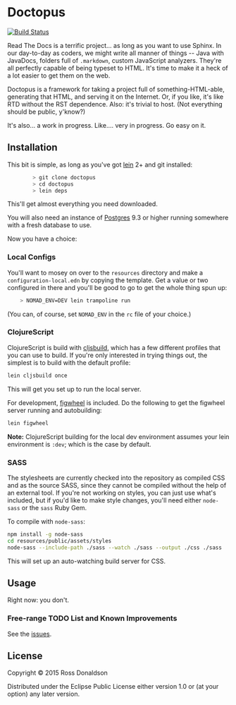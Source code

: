 # Doctopus

[![Build Status](https://travis-ci.org/Gastove/doctopus.svg?branch=master)](https://travis-ci.org/Gastove/doctopus)

Read The Docs is a terrific project... as long as you want to use
Sphinx. In our day-to-day as coders, we might write all manner of things -- Java
with JavaDocs, folders full of `.markdown`, custom JavaScript analyzers. They're
all perfectly capable of being typeset to HTML. It's time to make it a heck of a
lot easier to get them on the web.

Doctopus is a framework for taking a project full of something-HTML-able,
generating that HTML, and serving it on the Internet. Or, if you like, it's like
RTD without the RST dependence. Also: it's trivial to host. (Not everything
should be public, y'know?)

It's also... a work in progress. Like.... very in progress. Go easy on it.

## Installation

This bit is simple, as long as you've got [lein](http://leiningen.org/) 2+ and
git installed:

```bash
        > git clone doctopus
        > cd doctopus
        > lein deps
```

This'll get almost everything you need downloaded.

You will also need an instance of [Postgres](http://www.postgresql.org/) 9.3 or
higher running somewhere with a fresh database to use.

Now you have a choice:

### Local Configs

You'll want to mosey on over to the `resources` directory and make a
`configuration-local.edn` by copying the template. Get a value or two configured
in there and you'll be good to go to get the whole thing spun up:

```bash    
    > NOMAD_ENV=DEV lein trampoline run
```

(You can, of course, set `NOMAD_ENV` in the `rc` file of your choice.)

### ClojureScript

ClojureScript is build with [cljsbuild][], which has a few different profiles
that you can use to build. If you're only interested in trying things out, the
simplest is to build with the default profile:

```bash
lein cljsbuild once
```

This will get you set up to run the local server.

For development, [figwheel][] is included. Do the following to get the figwheel
server running and autobuilding:

```bash
lein figwheel
```

**Note:** ClojureScript building for the local dev environment assumes your lein
environment is `:dev`; which is the case by default.

### SASS

The stylesheets are currently checked into the repository as compiled CSS and as
the source SASS, since they cannot be compiled without the help of an external
tool. If you're not working on styles, you can just use what's included, but if
you'd like to make style changes, you'll need either `node-sass` or the `sass`
Ruby Gem.

To compile with `node-sass`:

```bash
npm install -g node-sass
cd resources/public/assets/styles
node-sass --include-path ./sass --watch ./sass --output ./css ./sass
```

This will set up an auto-watching build server for CSS.

## Usage

Right now: you don't.

### Free-range TODO List and Known Improvements

See the [issues][].

## License

Copyright © 2015 Ross Donaldson

Distributed under the Eclipse Public License either version 1.0 or (at
your option) any later version.

[cljsbuild]: https://github.com/emezeske/lein-cljsbuild
[figwheel]: https://github.com/bhauman/lein-figwheel
[issues]: https://github.com/Gastove/doctopus/issues
